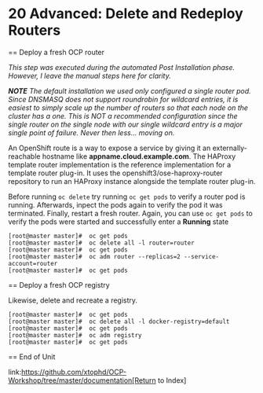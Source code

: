 # 20 Advanced: Delete and Redeploy Routers


== Deploy a fresh OCP router

*This step was executed during the automated Post Installation phase.  However, I leave the manual steps here for clarity.*

***NOTE** The default installation we used only configured a single router pod.  Since DNSMASQ does not support roundrobin for wildcard entries, it is easiest to simply scale up the number of routers so that each node on the cluster has a one.  This is NOT a recommended configuration since the single router on the single node with our single wildcard entry is a major single point of failure.  Never then less... moving on.*

An OpenShift route is a way to expose a service by giving it an externally-reachable hostname like **appname.cloud.example.com**.  The HAProxy template router implementation is the reference implementation for a template router plug-in. It uses the openshift3/ose-haproxy-router repository to run an HAProxy instance alongside the template router plug-in.

Before running `oc delete` try running `oc get pods` to verify a router pod is running.  Afterwards, inpect the pods again to verify the pod it was terminated.  Finally, restart a fresh router.  Again, you can use `oc get pods` to verify the pods were started and successfully enter a **Running** state

    [root@master master]#  oc get pods
    [root@master master]#  oc delete all -l router=router
    [root@master master]#  oc get pods
    [root@master master]#  oc adm router --replicas=2 --service-account=router
    [root@master master]#  oc get pods

== Deploy a fresh OCP registry

Likewise, delete and recreate a registry.

    [root@master master]#  oc get pods
    [root@master master]#  oc delete all -l docker-registry=default
    [root@master master]#  oc get pods
    [root@master master]#  oc adm registry
    [root@master master]#  oc get pods
    
== End of Unit

link:https://github.com/xtophd/OCP-Workshop/tree/master/documentation[Return to Index]

